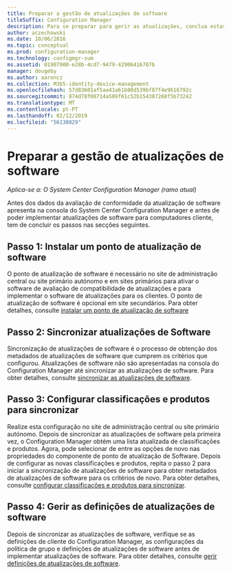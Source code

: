 ```yaml
---
title: Preparar a gestão de atualizações de software
titleSuffix: Configuration Manager
description: Para se preparar para gerir as atualizações, conclua estas tarefas para apresentar dados da avaliação de compatibilidade na consola do System Center Configuration Manager.
author: aczechowski
ms.date: 10/06/2016
ms.topic: conceptual
ms.prod: configuration-manager
ms.technology: configmgr-sum
ms.assetid: 01907900-e28b-4cd7-9479-42906416707b
manager: dougeby
ms.author: aaroncz
ms.collection: M365-identity-device-management
ms.openlocfilehash: 57d83601af5aa41a61b80d539bf87f4e9616792c
ms.sourcegitcommit: 874d78f08714a509f61c52b154387268f5b73242
ms.translationtype: MT
ms.contentlocale: pt-PT
ms.lasthandoff: 02/12/2019
ms.locfileid: "56138029"
---
```

# <a name="prepare-for-software-updates-management"></a>Preparar a gestão de atualizações de software

*Aplica-se a: O System Center Configuration Manager (ramo atual)*

Antes dos dados da avaliação de conformidade da atualização de software apresenta na consola do System Center Configuration Manager e antes de poder implementar atualizações de software para computadores cliente, tem de concluir os passos nas secções seguintes.

## <a name="step-1-install-a-software-update-point"></a>Passo 1: Instalar um ponto de atualização de software  
O ponto de atualização de software é necessário no site de administração central ou site primário autónomo e em sites primários para ativar o software de avaliação de compatibilidade de atualizações e para implementar o software de atualizações para os clientes. O ponto de atualização de software é opcional em site secundários. Para obter detalhes, consulte [instalar um ponto de atualização de software](install-a-software-update-point.md)  

## <a name="step-2-synchronize-software-updates"></a>Passo 2: Sincronizar atualizações de Software
Sincronização de atualizações de software é o processo de obtenção dos metadados de atualizações de software que cumprem os critérios que configurou. Atualizações de software não são apresentadas na consola do Configuration Manager até sincronizar as atualizações de software. Para obter detalhes, consulte [sincronizar as atualizações de software](synchronize-software-updates.md).   

## <a name="step-3-configure-classifications-and-products-to-synchronize"></a>Passo 3: Configurar classificações e produtos para sincronizar
Realize esta configuração no site de administração central ou site primário autónomo. Depois de sincronizar as atualizações de software pela primeira vez, o Configuration Manager obtém uma lista atualizada de classificações e produtos. Agora, pode selecionar de entre as opções de novo nas propriedades do componente de ponto de atualização de Software. Depois de configurar as novas classificações e produtos, repita o passo 2 para iniciar a sincronização de atualizações de software para obter metadados de atualizações de software para os critérios de novo. Para obter detalhes, consulte [configurar classificações e produtos para sincronizar](configure-classifications-and-products.md).

## <a name="step-4-manage-settings-for-software-updates"></a>Passo 4: Gerir as definições de atualizações de software
Depois de sincronizar as atualizações de software, verifique se as definições de cliente do Configuration Manager, as configurações da política de grupo e definições de atualizações de software antes de implementar atualizações de software. Para obter detalhes, consulte [gerir definições de atualizações de software](manage-settings-for-software-updates.md).
